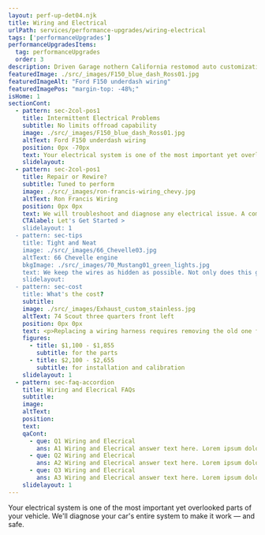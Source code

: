 ```yaml
---
layout: perf-up-det04.njk
title: Wiring and Electrical
urlPath: services/performance-upgrades/wiring-electrical
tags: ['performanceUpgrades']
performanceUpgradesItems:
  tag: performanceUpgrades
  order: 3
description: Driven Garage nothern California restomod auto customization and repair shop
featuredImage: ./src/_images/F150_blue_dash_Ross01.jpg
featuredImageAlt: "Ford F150 underdash wiring"
featuredImagePos: "margin-top: -48%;"
isHome: 1
sectionCont:
  - pattern: sec-2col-pos1
    title: Intermittent Electrical Problems
    subtitle: No limits offroad capability
    image: ./src/_images/F150_blue_dash_Ross01.jpg
    altText: Ford F150 underdash wiring
    position: 0px -70px
    text: Your electrical system is one of the most important yet overlooked parts of your vehicle. For most people, it’s out of sight and out of mind. Turn signals or nonfunctional gauges may indicate deeper electrical problems. We'll diagnose your car's entire system to make it work — and safe.
    slidelayout:
  - pattern: sec-2col-pos1
    title: Repair or Rewire?
    subtitle: Tuned to perform
    image: ./src/_images/ron-francis-wiring_chevy.jpg
    altText: Ron Francis Wiring
    position: 0px 0px
    text: We will troubleshoot and diagnose any electrical issue. A complete rewire is usually the best solution. However we can also repair your system with materials that are as good, or better, than factory original to get you safely back on the road.
    CTAlabel: Let's Get Started >
    slidelayout: 1
  - pattern: sec-tips
    title: Tight and Neat
    image: ./src/_images/66_Chevelle03.jpg
    altText: 66 Chevelle engine
    bkgImage: ./src/_images/70_Mustang01_green_lights.jpg
    text: We keep the wires as hidden as possible. Not only does this give a clean finish without wires crisscrossing the engine, it protects the wires from heat and moving components to ensure years of trouble-free service.
    slidelayout:
  - pattern: sec-cost
    title: What's the cost?
    subtitle: 
    image: ./src/_images/Exhaust_custom_stainless.jpg
    altText: 74 Scout three quarters front left
    position: 0px 0px
    text: <p>Replacing a wiring harness requires removing the old one first. Accessing the wiring involves removing panels, carpet, parts of the engine, light assemblies etc.</p><p>Even new kits are never truly "plug and play". Modifications and customizations are always required to get your electrical system back in order.</p>
    figures:
      - title: $1,100 - $1,855
        subtitle: for the parts
      - title: $2,100 - $2,655
        subtitle: for installation and calibration
    slidelayout: 1
  - pattern: sec-faq-accordion
    title: Wiring and Elecrical FAQs
    subtitle: 
    image: 
    altText: 
    position: 
    text: 
    qaCont:
      - que: Q1 Wiring and Elecrical
        ans: A1 Wiring and Elecrical answer text here. Lorem ipsum dolor sit amet, consectetur adipiscing elit. Cras vitae dolor id enim iaculis bibendum. Fusce ut pellentesque erat.
      - que: Q2 Wiring and Elecrical
        ans: A2 Wiring and Elecrical answer text here. Lorem ipsum dolor sit amet, consectetur adipiscing elit. Cras vitae dolor id enim iaculis bibendum. Fusce ut pellentesque erat.
      - que: Q3 Wiring and Elecrical
        ans: A3 Wiring and Elecrical answer text here. Lorem ipsum dolor sit amet, consectetur adipiscing elit. Cras vitae dolor id enim iaculis bibendum. Fusce ut pellentesque erat.
    slidelayout: 1
---
```


Your electrical system is one of the most important yet overlooked parts of your vehicle. We'll diagnose your car's entire system to make it work — and safe.